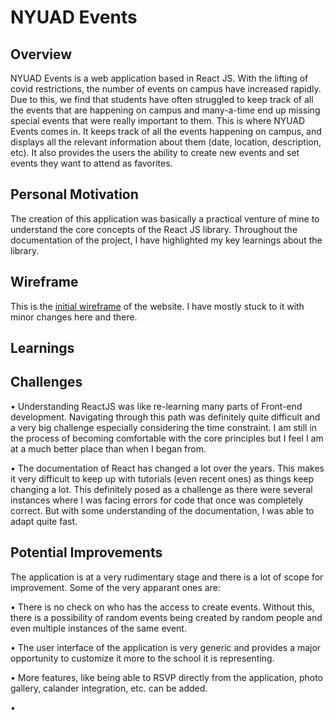 # NYUAD Events

## Overview

NYUAD Events is a web application based in React JS. With the lifting of covid restrictions, the number of events on campus have increased rapidly. Due to this, we find that students have often struggled to keep track of all the events that are happening on campus and many-a-time end up missing special events that were really important to them. This is where NYUAD Events comes in. It keeps track of all the events happening on campus, and displays all the relevant information about them (date, location, description, etc). It also provides the users the ability to create new events and set events they want to attend as favorites.

## Personal Motivation

The creation of this application was basically a practical venture of mine to understand the core concepts of the React JS library. Throughout the documentation of the project, I have highlighted my key learnings about the library.

## Wireframe

This is the [initial wireframe]() of the website. I have mostly stuck to it with minor changes here and there.

## Learnings

## Challenges

• Understanding ReactJS was like re-learning many parts of Front-end development. Navigating through this path was definitely quite difficult and a very big challenge especially considering the time constraint. I am still in the process of becoming comfortable with the core principles but I feel I am at a much better place than when I began from.

• The documentation of React has changed a lot over the years. This makes it very difficult to keep up with tutorials (even recent ones) as things keep changing a lot. This definitely posed as a challenge as there were several instances where I was facing errors for code that once was completely correct. But with some understanding of the documentation, I was able to adapt quite fast.

## Potential Improvements

The application is at a very rudimentary stage and there is a lot of scope for improvement. Some of the very apparant ones are:

• There is no check on who has the access to create events. Without this, there is a possibility of random events being created by random people and even multiple instances of the same event.

• The user interface of the application is very generic and provides a major opportunity to customize it more to the school it is representing. 

• More features, like being able to RSVP directly from the application, photo gallery, calander integration, etc. can be added.

•
